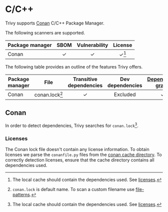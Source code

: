 # C/C++

Trivy supports [Conan][conan] C/C++ Package Manager.

The following scanners are supported.

| Package manager | SBOM | Vulnerability | License |
|-----------------|:----:|:-------------:|:-------:|
| Conan           |  ✓   |       ✓       |  ✓[^1]  |

The following table provides an outline of the features Trivy offers.

| Package manager | File           | Transitive dependencies | Dev dependencies | [Dependency graph][dependency-graph] | Position |
|-----------------|----------------|:-----------------------:|:----------------:|:------------------------------------:|:--------:|
| Conan           | conan.lock[^2] |            ✓            |     Excluded     |                  ✓                   |    ✓     |

## Conan
In order to detect dependencies, Trivy searches for `conan.lock`[^1].

### Licenses
The Conan lock file doesn't contain any license information.
To obtain licenses we parse the `conanfile.py` files from the [conan cache directory][conan-cache-dir].
To correctly detection licenses, ensure that the cache directory contains all dependencies used.

[conan]: https://docs.conan.io/1/index.html
[conan-cache-dir]: https://docs.conan.io/1/mastering/custom_cache.html
[dependency-graph]: ../../configuration/reporting.md#show-origins-of-vulnerable-dependencies

[^1]: The local cache should contain the dependencies used. See [licenses](#licenses).
[^2]: `conan.lock` is default name. To scan a custom filename use [file-patterns](../../configuration/skipping.md#file-patterns).